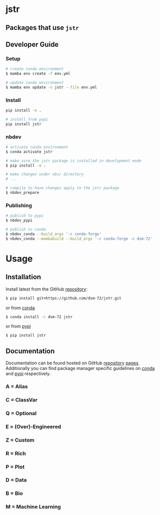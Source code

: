 # jstr

<!-- WARNING: THIS FILE WAS AUTOGENERATED! DO NOT EDIT! -->

## Packages that use `jstr`

## Developer Guide

### Setup

``` sh
# create conda environment
$ mamba env create -f env.yml

# update conda environment
$ mamba env update -n jstr --file env.yml
```

### Install

``` sh
pip install -e .

# install from pypi
pip install jstr
```

### nbdev

``` sh
# activate conda environment
$ conda activate jstr

# make sure the jstr package is installed in development mode
$ pip install -e .

# make changes under nbs/ directory
# ...

# compile to have changes apply to the jstr package
$ nbdev_prepare
```

### Publishing

``` sh
# publish to pypi
$ nbdev_pypi

# publish to conda
$ nbdev_conda --build_args '-c conda-forge'
$ nbdev_conda --mambabuild --build_args '-c conda-forge -c dsm-72'
```

# Usage

## Installation

Install latest from the GitHub
[repository](https://github.com/dsm-72/jstr):

``` sh
$ pip install git+https://github.com/dsm-72/jstr.git
```

or from [conda](https://anaconda.org/dsm-72/jstr)

``` sh
$ conda install -c dsm-72 jstr
```

or from [pypi](https://pypi.org/project/jstr/)

``` sh
$ pip install jstr
```

## Documentation

Documentation can be found hosted on GitHub
[repository](https://github.com/dsm-72/jstr)
[pages](https://dsm-72.github.io/jstr/). Additionally you can find
package manager specific guidelines on
[conda](https://anaconda.org/dsm-72/jstr) and
[pypi](https://pypi.org/project/jstr/) respectively.

### A = Alias

### C = ClassVar

### Q = Optional

### E = (Over)-Engineered

### Z = Custom

### R = Rich

### P = Plot

### D = Data

### B = Bio

### M = Machine Learning
